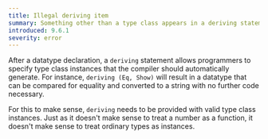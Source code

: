 ```yaml
---
title: Illegal deriving item
summary: Something other than a type class appears in a deriving statement
introduced: 9.6.1
severity: error
---
```


After a datatype declaration, a `deriving` statement allows programmers to specify type class instances that the compiler should automatically generate. For instance, `deriving (Eq, Show)` will result in a datatype that can be compared for equality and converted to a string with no further code necessary.

For this to make sense, `deriving` needs to be provided with valid type class instances. Just as it doesn't make sense to treat a number as a function, it doesn't make sense to treat ordinary types as instances.
